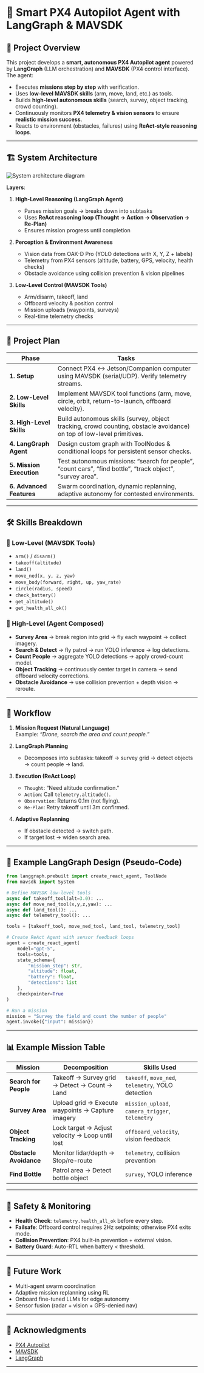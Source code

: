 # 🚀 Smart PX4 Autopilot Agent with LangGraph & MAVSDK

## 📌 Project Overview
This project develops a **smart, autonomous PX4 Autopilot agent** powered by **LangGraph** (LLM orchestration) and **MAVSDK** (PX4 control interface).  
The agent:
- Executes **missions step by step** with verification.  
- Uses **low-level MAVSDK skills** (arm, move, land, etc.) as tools.  
- Builds **high-level autonomous skills** (search, survey, object tracking, crowd counting).  
- Continuously monitors **PX4 telemetry & vision sensors** to ensure **realistic mission success**.  
- Reacts to environment (obstacles, failures) using **ReAct-style reasoning loops**.  

---

## 🏗️ System Architecture

![System architecture diagram](diagram.png)

**Layers**:
1. **High-Level Reasoning (LangGraph Agent)**  
   - Parses mission goals → breaks down into subtasks  
   - Uses **ReAct reasoning loop (Thought → Action → Observation → Re-Plan)**  
   - Ensures mission progress until completion  

2. **Perception & Environment Awareness**  
   - Vision data from OAK-D Pro (YOLO detections with X, Y, Z + labels)  
   - Telemetry from PX4 sensors (altitude, battery, GPS, velocity, health checks)  
   - Obstacle avoidance using collision prevention & vision pipelines  

3. **Low-Level Control (MAVSDK Tools)**  
   - Arm/disarm, takeoff, land  
   - Offboard velocity & position control  
   - Mission uploads (waypoints, surveys)  
   - Real-time telemetry checks  

---

## 🎯 Project Plan

| Phase | Tasks |
|-------|-------|
| **1. Setup** | Connect PX4 ↔ Jetson/Companion computer using MAVSDK (serial/UDP). Verify telemetry streams. |
| **2. Low-Level Skills** | Implement MAVSDK tool functions (arm, move, circle, orbit, return-to-launch, offboard velocity). |
| **3. High-Level Skills** | Build autonomous skills (survey, object tracking, crowd counting, obstacle avoidance) on top of low-level primitives. |
| **4. LangGraph Agent** | Design custom graph with ToolNodes & conditional loops for persistent sensor checks. |
| **5. Mission Execution** | Test autonomous missions: “search for people”, “count cars”, “find bottle”, “track object”, “survey area”. |
| **6. Advanced Features** | Swarm coordination, dynamic replanning, adaptive autonomy for contested environments. |

---

## 🛠️ Skills Breakdown

### 🔹 Low-Level (MAVSDK Tools)
- `arm()` / `disarm()`
- `takeoff(altitude)`
- `land()`
- `move_ned(x, y, z, yaw)`
- `move_body(forward, right, up, yaw_rate)`
- `circle(radius, speed)`
- `check_battery()`
- `get_altitude()`
- `get_health_all_ok()`

### 🔹 High-Level (Agent Composed)
- **Survey Area** → break region into grid → fly each waypoint → collect imagery.  
- **Search & Detect** → fly patrol → run YOLO inference → log detections.  
- **Count People** → aggregate YOLO detections → apply crowd-count model.  
- **Object Tracking** → continuously center target in camera → send offboard velocity corrections.  
- **Obstacle Avoidance** → use collision prevention + depth vision → reroute.  

---

## 🔄 Workflow

1. **Mission Request (Natural Language)**  
   Example: *“Drone, search the area and count people.”*  

2. **LangGraph Planning**  
   - Decomposes into subtasks: takeoff → survey grid → detect objects → count people → land.  

3. **Execution (ReAct Loop)**  
   - `Thought`: “Need altitude confirmation.”  
   - `Action`: Call `telemetry.altitude()`.  
   - `Observation`: Returns 0.1m (not flying).  
   - `Re-Plan`: Retry takeoff until 3m confirmed.  

4. **Adaptive Replanning**  
   - If obstacle detected → switch path.  
   - If target lost → widen search area.  

---

## 🧩 Example LangGraph Design (Pseudo-Code)

```python
from langgraph.prebuilt import create_react_agent, ToolNode
from mavsdk import System

# Define MAVSDK low-level tools
async def takeoff_tool(alt=3.0): ...
async def move_ned_tool(x,y,z,yaw): ...
async def land_tool(): ...
async def telemetry_tool(): ...

tools = [takeoff_tool, move_ned_tool, land_tool, telemetry_tool]

# Create ReAct Agent with sensor feedback loops
agent = create_react_agent(
    model="gpt-5",
    tools=tools,
    state_schema={
        "mission_step": str,
        "altitude": float,
        "battery": float,
        "detections": list
    },
    checkpointer=True
)

# Run a mission
mission = "Survey the field and count the number of people"
agent.invoke({"input": mission})
````

---

## 📊 Example Mission Table

| Mission                | Decomposition                                     | Skills Used                                        |
| ---------------------- | ------------------------------------------------- | -------------------------------------------------- |
| **Search for People**  | Takeoff → Survey grid → Detect → Count → Land     | `takeoff`, `move_ned`, `telemetry`, YOLO detection |
| **Survey Area**        | Upload grid → Execute waypoints → Capture imagery | `mission_upload`, `camera_trigger`, `telemetry`    |
| **Object Tracking**    | Lock target → Adjust velocity → Loop until lost   | `offboard_velocity`, vision feedback               |
| **Obstacle Avoidance** | Monitor lidar/depth → Stop/re-route               | `telemetry`, collision prevention                  |
| **Find Bottle**        | Patrol area → Detect bottle object                | `survey`, YOLO inference                           |

---

## 🚦 Safety & Monitoring

* **Health Check**: `telemetry.health_all_ok` before every step.
* **Failsafe**: Offboard control requires 2Hz setpoints; otherwise PX4 exits mode.
* **Collision Prevention**: PX4 built-in prevention + external vision.
* **Battery Guard**: Auto-RTL when battery < threshold.

---

## 📌 Future Work

* Multi-agent swarm coordination
* Adaptive mission replanning using RL
* Onboard fine-tuned LLMs for edge autonomy
* Sensor fusion (radar + vision + GPS-denied nav)

---

## 🤝 Acknowledgments

* [PX4 Autopilot](https://px4.io)
* [MAVSDK](https://mavsdk.mavlink.io)
* [LangGraph](https://langchain-ai.github.io/langgraph/)

---

